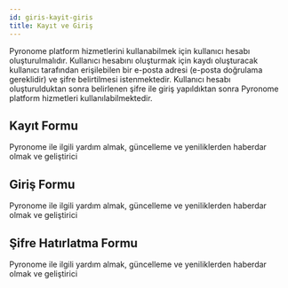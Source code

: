 ```yaml
---
id: giris-kayit-giris
title: Kayıt ve Giriş
---
```


<a id="aHeaderMenuAnchor" data-header-menu="Docs"></a>

Pyronome platform hizmetlerini kullanabilmek için kullanıcı hesabı oluşturulmalıdır. Kullanıcı hesabını oluşturmak için kaydı oluşturacak kullanıcı tarafından erişilebilen bir e-posta adresi (e-posta doğrulama gereklidir) ve şifre belirtilmesi istenmektedir. Kullanıcı hesabı oluşturulduktan sonra belirlenen şifre ile giriş yapıldıktan sonra Pyronome platform hizmetleri kullanılabilmektedir.

## Kayıt Formu
Pyronome ile ilgili yardım almak, güncelleme ve yeniliklerden haberdar olmak ve geliştirici 

## Giriş Formu
Pyronome ile ilgili yardım almak, güncelleme ve yeniliklerden haberdar olmak ve geliştirici 

## Şifre Hatırlatma Formu
Pyronome ile ilgili yardım almak, güncelleme ve yeniliklerden haberdar olmak ve geliştirici 